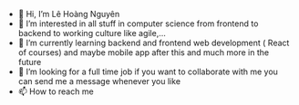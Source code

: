 - 👋 Hi, I’m Lê Hoàng Nguyên
- 👀 I’m interested in all stuff in computer science from frontend to backend to working culture like agile,...
- 🌱 I’m currently learning backend and frontend web development ( React of courses) and maybe mobile app after this and much more in the future
- 💞️ I’m looking for a full time job if you want to collaborate with me you can send me a message whenever you like
- 📫 How to reach me

<!---
Jvldwin/Jvldwin is a ✨ special ✨ repository because its `README.md` (this file) appears on your GitHub profile.
You can click the Preview link to take a look at your changes.
--->
